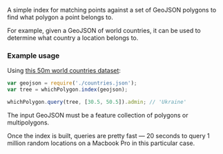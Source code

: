 A simple index for matching points against a set of GeoJSON polygons to find what polygon a point belongs to.

For example, given a GeoJSON of world countries, it can be used to determine what country a location belongs to.


### Example usage

Using [this 50m world countries dataset](https://s3.amazonaws.com/geojson-please/naturalearth-3.3.0/ne_50m_admin_0_countries.geojson):

```js
var geojson = require('./countries.json');
var tree = whichPolygon.index(geojson);

whichPolygon.query(tree, [30.5, 50.5]).admin; // 'Ukraine'
```

The input GeoJSON must be a feature collection of polygons or multipolygons.

Once the index is built, queries are pretty fast —
20 seconds to query 1 million random locations on a Macbook Pro in this particular case.
